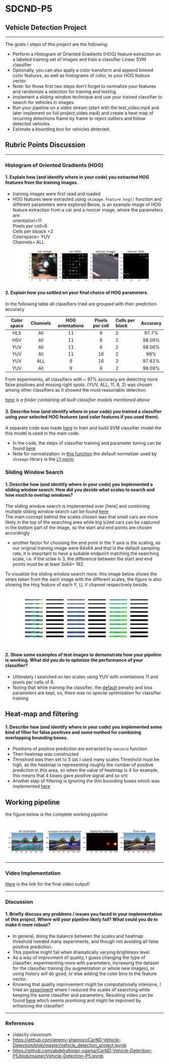 # SDCND-P5
## **Vehicle Detection Project**
---
The goals / steps of this project are the following:

* Perform a Histogram of Oriented Gradients (HOG) feature extraction on a labeled training set of images and train a classifier Linear SVM classifier
* Optionally, you can also apply a color transform and append binned color features, as well as histograms of color, to your HOG feature vector. 
* Note: for those first two steps don't forget to normalize your features and randomize a selection for training and testing.
* Implement a sliding-window technique and use your trained classifier to search for vehicles in images.
* Run your pipeline on a video stream (start with the test_video.mp4 and later implement on full project_video.mp4) and create a heat map of recurring detections frame by frame to reject outliers and follow detected vehicles.
* Estimate a bounding box for vehicles detected.

[//]: # (Image References)
[image1]: ./figures_for_MD/HOG_visualize.jpg
[image2]: ./figures_for_MD/processing_pipeline.jpg
[image3]: ./figures_for_MD/Channels_patches_HOG.jpg


## Rubric Points Discussion  
---
### Histogram of Oriented Gradients (HOG)

#### 1. Explain how (and identify where in your code) you extracted HOG features from the training images.
* training images were first read and loaded 
* HOG features were extracted using `skimage.feature.hog()` function and different parameters were explored 
Below, is an example image of HOG feature extraction from a car and a noncar image, where the parameters are:  
orientation=11  
Pixels per cell=8  
Cells per bloack =2   
Colorspace= YUV  
Channels= ALL  
![alt text][image1]



#### 2. Explain how you settled on your final choice of HOG parameters.

In the following table all classifiers tried are grouped with their prediction accuracy

|Color space| 	Channels | HOG orientations|	Pixels per cell|	Cells per block|	Accuracy|
|:----------:|:-----------:|:--------------:|:--------------:|:---------|:---------:|
|HLS|	All|	11	|8	|2|	97.7%|
|HSV|	All|	11|	8	|2	|98.09%|
|YUV|	All|	11|	8|	2|	98.06%|
|YUV|	All|	11|	16|	2|	98%|
|YUV|	ALL|	9	|16|	2|	97.61%|
|YUV|	All|	9	|8	|2|	98.09%|

From experiments, all classifiers with ~ 97% accuracy are detecting more false positives and missing right spots. (YUV, ALL, 11, 8, 2) was chosen among other classifiers as it showed the most reasonable detection.  

*[here](https://github.com/verena-yacoub/SDCND-P5/tree/master/classifiers-ToMb) is a folder containing all built classifier models mentioned above*

#### 3. Describe how (and identify where in your code) you trained a classifier using your selected HOG features (and color features if you used them).

A separate code was made [here]() to train and build SVM classifier model the this model is used in the main code. 
* In the code, the steps of classifier training and parameter tuning can be found [here]() 
* Note for normalization: in [this function]() the default normalizer used by `skimage` library is the [L1-norm](http://scikit-image.org/docs/dev/api/skimage.feature.html#skimage.feature.hog)  


### Sliding Window Search

#### 1. Describe how (and identify where in your code) you implemented a sliding window search.  How did you decide what scales to search and how much to overlap windows?

The sliding window search is implemented over [here] and combining multiple sliding window search can be found [here]()   
The main concept behind the scales chosen was that small cars are more likely in the top of the searching area while big sized cars can be captured in the bottom part of the image, so the start and end points are chosen accordingly 
  * another factor for choosing the end point in the Y axis is the scaling, as our original training image were 64x64 and that is the default sampling rate, it is important to have a suitable endpoint matching the searching scale, i.e. if the sclae is 3, the difference between the start and end points must be at least 3x64= 192.  
  
To visualize the sliding window search more: this image below shows the strips taken from the each image with the different scales, the figure is also shoeing the Hog feature of each  Y, U, V channel respectively beside. 

![alt text][image3]

#### 2. Show some examples of test images to demonstrate how your pipeline is working.  What did you do to optimize the performance of your classifier?

* Ultimately I searched on ten scales using YUV with orientations 11 and pixels per cells of 8. 
 * Noting that while training the classifier, the [default](http://scikit-learn.org/stable/modules/generated/sklearn.svm.LinearSVC.html) penalty and loss parameters are kept, so, there was no special optimization for classifier training 

## Heat-map and filtering  
#### 1. Describe how (and identify where in your code) you implemented some kind of filter for false positives and some method for combining overlapping bounding boxes.

* Positions of positive prediction are extracted by `nonzero` function  
* Then heatmap was constructed 
* Threshold was then set to 3 (as I used many scales Threshold must be high, as the heatmap is representing roughly the number of positive prediction in this area, so when the value of heatmap is 4 for example, this means that 4 boxes gave positive signal and so on)
* Another step of filtering is ignoring the thin bounding boxes which was implemented [here]()


## Working pipeline  
the figure below is the complete working pipeline 

![alt text][image2]

---
### Video Implementation  
[Here]() is the link for the final video output!

---

### Discussion

#### 1. Briefly discuss any problems / issues you faced in your implementation of this project.  Where will your pipeline likely fail?  What could you do to make it more robust?

* In general, doing the balance between the scales and heatmap threshold needed many experiments, and though not avoiding all false positive prediction. 
* This pipeline might fail when dramatically varying brightness level
* As a way of improvment of quality, I guess changing the type of classifier, experimenting more with parameters, increasing the dataset for the classifier training (by augmentation or whole new images), or using history will do good, or else adding the color bins to the feature vector. 
* Knowing that quality improvement might be computationally intensive, I tried an [experiment]() where I reduced the scales of searching while keeping the same classifier and parameters, Resulting video can be found [here]() which seems promising and might be improved by enhancing the classifier!   
---
### References  
* Udacity classroom 
* https://github.com/jeremy-shannon/CarND-Vehicle-Detection/blob/master/vehicle_detection_project.ipynb
* https://github.com/abdelrahman-osama/CarND-Vehicle-Detection-P5/blob/master/Vehicle-Detection-P5.ipynb
